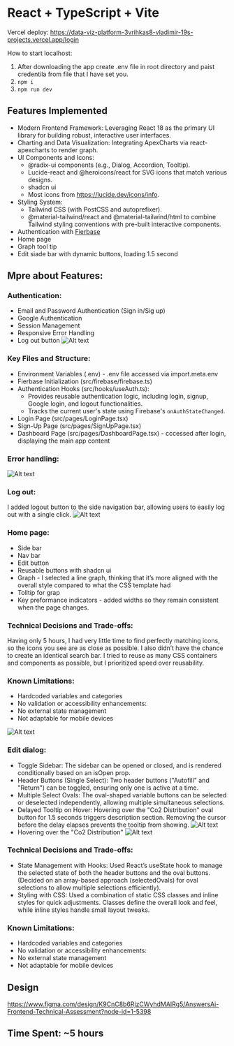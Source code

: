 # React + TypeScript + Vite

Vercel deploy: https://data-viz-platform-3vrihkas8-vladimir-19s-projects.vercel.app/login


How to start localhost:

1. After downloading the app create .env file in root directory and paist credentila from file that I have set you.
2. `npm i`
3. `npm run dev`


## Features Implemented
- Modern Frontend Framework: Leveraging React 18 as the primary UI library for building robust, interactive user interfaces.
- Charting and Data Visualization: Integrating ApexCharts via react-apexcharts to render graph.
- UI Components and Icons:
  - @radix-ui components (e.g., Dialog, Accordion, Tooltip).
  - Lucide-react and @heroicons/react for SVG icons that match various designs.
  - shadcn ui
  - Most icons from https://lucide.dev/icons/info.
- Styling System:
  - Tailwind CSS (with PostCSS and autoprefixer).
  - @material-tailwind/react and @material-tailwind/html to combine Tailwind styling conventions with pre-built interactive components.
- Authentication with [Fierbase](https://console.firebase.google.com/u/0/)
- Home page
- Graph tool tip
- Edit siade bar with dynamic buttons, loading 1.5 second

## Mpre about Features:

### Authentication: 

- Email and Password Authentication (Sign in/Sig up)
- Google Authentication
- Session Management
- Responsive Error Handling
- Log out button
![Alt text](./public/login.jpg)

### Key Files and Structure:

- Environment Variables (.env) - .env file accessed via import.meta.env
- Fierbase Initialization (src/firebase/firebase.ts)
- Authentication Hooks (src/hooks/useAuth.ts):
    - Provides reusable authentication logic, including login, signup, Google login, and logout functionalities.
    - Tracks the current user's state using Firebase's `onAuthStateChanged`.
- Login Page (src/pages/LoginPage.tsx)
- Sign-Up Page (src/pages/SignUpPage.tsx)
- Dashboard Page (src/pages/DashboardPage.tsx) - cccessed after login, displaying the main app content

### Error handling: 
![Alt text](./public/error.jpg)

### Log out: 
I added logout button to the side navigation bar, allowing users to easily log out with a single click.
![Alt text](./public/exit.jpg)

### Home page:
- Side bar
- Nav bar
- Edit button
- Reusable buttons with shadcn ui
- Graph - I selected a line graph, thinking that it’s more aligned with the overall style compared to what the CSS template had
- Tolltip for grap
- Key preformance indicators - added widths so they remain consistent when the page changes.
  
### Technical Decisions and Trade-offs:
Having only 5 hours, I had very little time to find perfectly matching icons, so the icons you see are as close as possible. I also didn’t have the chance to create an identical search bar. I tried to reuse as many CSS containers and components as possible, but I prioritized speed over reusability.

### Known Limitations:
- Hardcoded variables and categories
- No validation or accessibility enhancements:
- No external state management
- Not adaptable for mobile devices 

![Alt text](./public/home.jpg)

### Edit dialog:
- Toggle Sidebar: The sidebar can be opened or closed, and is rendered conditionally based on an isOpen prop.
- Header Buttons (Single Select): Two header buttons ("Autofill" and "Return") can be toggled, ensuring only one is active at a time.
- Multiple Select Ovals: The oval-shaped variable buttons can be selected or deselected independently, allowing multiple simultaneous selections.
- Delayed Tooltip on Hover: Hovering over the "Co2 Distribution" oval button for 1.5 seconds triggers description section. Removing the cursor before the delay elapses prevents the tooltip from showing.
  ![Alt text](./public/edit.jpg)
- Hovering over the "Co2 Distribution"
  ![Alt text](./public/loading.jpg)

### Technical Decisions and Trade-offs:
- State Management with Hooks: Used React’s useState hook to manage the selected state of both the header buttons and the oval buttons. (Decided on an array-based approach (selectedOvals) for oval selections to allow multiple selections efficiently).
- Styling with CSS: Used a combination of static CSS classes and inline styles for quick adjustments. Classes define the overall look and feel, while inline styles handle small layout tweaks.

### Known Limitations:
- Hardcoded variables and categories
- No validation or accessibility enhancements:
- No external state management
- Not adaptable for mobile devices 




## Design
https://www.figma.com/design/K9CnC8b6RjzCWyhdMAIRg5/AnswersAi-Frontend-Technical-Assessment?node-id=1-5398

## Time Spent: ~5 hours 
